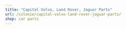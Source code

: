 ```yaml
---
title: "Capital Volvo, Land Rover, Jaguar Parts"
url: /colonie/capital-volvo-land-rover-jaguar-parts/
shop: car parts
---
```

